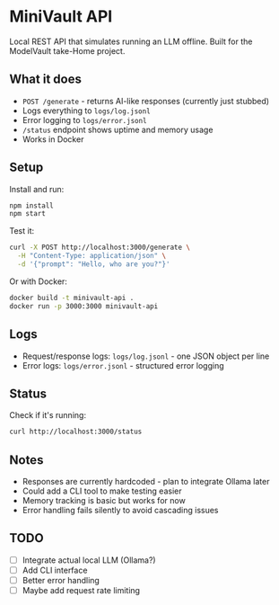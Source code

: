 # MiniVault API

Local REST API that simulates running an LLM offline. Built for the ModelVault take-Home project.

## What it does

- `POST /generate` - returns AI-like responses (currently just stubbed)
- Logs everything to `logs/log.jsonl`
- Error logging to `logs/error.jsonl`
- `/status` endpoint shows uptime and memory usage
- Works in Docker

## Setup

Install and run:

```bash
npm install
npm start
```

Test it:

```bash
curl -X POST http://localhost:3000/generate \
  -H "Content-Type: application/json" \
  -d '{"prompt": "Hello, who are you?"}'
```

Or with Docker:

```bash
docker build -t minivault-api .
docker run -p 3000:3000 minivault-api
```

## Logs

- Request/response logs: `logs/log.jsonl` - one JSON object per line
- Error logs: `logs/error.jsonl` - structured error logging

## Status

Check if it's running:

```bash
curl http://localhost:3000/status
```

## Notes

- Responses are currently hardcoded - plan to integrate Ollama later
- Could add a CLI tool to make testing easier
- Memory tracking is basic but works for now
- Error handling fails silently to avoid cascading issues

## TODO

- [ ] Integrate actual local LLM (Ollama?)
- [ ] Add CLI interface
- [ ] Better error handling
- [ ] Maybe add request rate limiting

